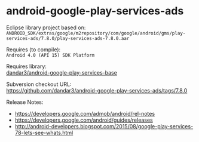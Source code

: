 android-google-play-services-ads
================================

Eclipse library project based on:<br/>
`ANDROID_SDK/extras/google/m2repository/com/google/android/gms/play-services-ads/7.8.0/play-services-ads-7.8.0.aar`

Requires (to compile):<br/>
`Android 4.0 (API 15) SDK Platform`

Requires library:<br/>
[dandar3/android-google-play-services-base](https://github.com/dandar3/android-google-play-services-base/)

Subversion checkout URL:<br/>
https://github.com/dandar3/android-google-play-services-ads/tags/7.8.0

Release Notes:<br/>
* https://developers.google.com/admob/android/rel-notes<br/>
* https://developers.google.com/android/guides/releases<br/>
* http://android-developers.blogspot.com/2015/08/google-play-services-78-lets-see-whats.html<br/>
